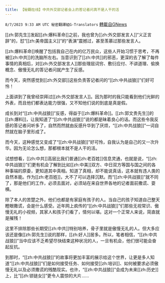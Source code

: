 ```yaml
---
title: 【秘翻在线】中共外交部记者会上的答记者问真不是人干的活
---
```

`8/7/2023 9:33 AM UTC 秘密翻譯組G-Translators` [轉載自GNews](https://gnews.org/articles/1532324)

[[zh:郭先生]]发起[[zh:爆料革命]]之前，我也曾为[[zh:外交部发言人]]“义正言辞”的，怼“[[zh:美帝国主义]]”的“表演”震撼过，甚至羡慕过那些发言人。

[[zh:爆料革命]]唤醒了包括我自己在内的亿万民众，这些人开始习惯于思考，不再被[[zh:中共]]的洗脑所左右。当意识到了[[zh:中共]]的邪恶，更深的去了解了每件事情的真相后，对[[zh:外交部发言人]]那些理屈词穷、敷衍应付、不讲道理、偷换概念、傲慢无礼的答记者问就产生了反感。

而今天，突然感觉到[[zh:外交部]]这些负责答记者问的“[[zh:中共战狼]]”们好可怜！

上面讲到了我曾经崇拜过[[zh:外交部发言人]]。因为那时的我只能看到他们光鲜的外表，而且他们都表达能力很强，又不知他们说的到底是真是假。

成长到对“[[zh:中共战狼]]”反感，得益于[[zh:爆料革命]]。[[zh:郭文贵先生]]的[[zh:爆料]]，让我知道了“[[zh:中共战狼]]”说的都是昧着良心的话。而这些令我反感的答记者问听多了，自然而然就由反感升华到了厌烦，“[[zh:中共战狼]]”一词自然就在脑子里形成了。

而今天，这种感觉又变成了“[[zh:中共战狼]]”好可怜，自我认为是自己的又一次升华。因为无论怎么想，那都根本就不是人干的活。

试想想看，[[zh:中共]]高层比我们普通[[zh:老百姓]]信息灵通，也就是说，“[[zh:中共战狼]]”们更有机会了解到比如[[zh:中美]]双方、中日双方等国与国之间的各种事端的原委，更知道其中真相。知道了真相，却不能说真话，这本就有违人类的自然本能。作为[[zh:老百姓]]，大不了可以选择沉默。而“[[zh:中共战狼]]”就不同了，那是他们的工作，必须去面对，必须站在来自世界各地的记者面前撒谎、耍横。

除了本人的苦楚之外，他们也都是有家庭有孩子的人。当自己的孩子知道自己整天瞪眼撒谎，会是什么感受。近年网上疯传的“[[zh:中共战狼]]”们那些无视常识、傲慢无礼的小视频，其家人和孩子们看了，情何以堪。这对一个正常人来说，简直就是摧残！

这里不排除那些长期受[[zh:中共]]特别培养，骨子里就是傲慢无礼的人。但大多应该还是像[[zh:郭先生]]说的那样，[[zh:好人]]居多。所以，笔者相信，“[[zh:中共战狼]]”当中应该不乏希望尽快结束这种状况的人，一旦有机会，他们很可能会奋起反抗。

到那时，“[[zh:中共战狼]]”的故事将更加丰富的展示给这个世界，让更是多人知道“[[zh:中共战狼]]”们是如何接受任务、如何接受[[zh:培训]]、如何被要求必须傲慢无礼以及必须撒谎的残酷现实。也许，“[[zh:中共战狼]]”会成为未来[[zh:历史]]上，比“[[zh:锁链女]]”更令人震惊的大片……
